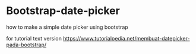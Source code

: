 # Bootstrap-date-picker
how to make a simple date picker using bootstrap

for tutorial text version https://www.tutorialpedia.net/membuat-datepicker-pada-bootstrap/
